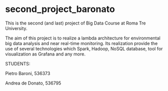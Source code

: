 # second_project_baronato
This is the second (and last) project of Big Data Course at Roma Tre University.

The aim of this project is to realize a lambda architecture for environmental big data analysis and near real-time monitoring. Its realization provide the use of several technologies which Spark, Hadoop, NoSQL database, tool for visualization as Grafana and any more.

STUDENTS:

Pietro Baroni, 536373

Andrea de Donato, 536795
